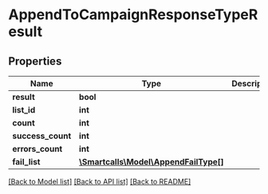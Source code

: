 # AppendToCampaignResponseTypeResult

## Properties
Name | Type | Description | Notes
------------ | ------------- | ------------- | -------------
**result** | **bool** |  | [optional] 
**list_id** | **int** |  | [optional] 
**count** | **int** |  | [optional] 
**success_count** | **int** |  | [optional] 
**errors_count** | **int** |  | [optional] 
**fail_list** | [**\Smartcalls\Model\AppendFailType[]**](AppendFailType.md) |  | [optional] 

[[Back to Model list]](../../README.md#documentation-for-models) [[Back to API list]](../../README.md#documentation-for-api-endpoints) [[Back to README]](../../README.md)

